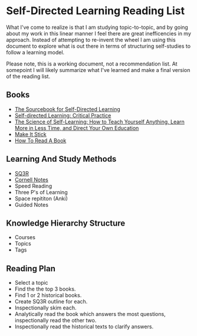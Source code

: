 # Self-Directed Learning Reading List
What I've come to realize is that I am studying topic-to-topic, and by going about my work in this linear manner I feel 
there are great inefficencies in my approach. Instead of attempting to re-invent the wheel I am using this document to 
explore what is out there in terms of structuring self-studies to follow a learning model.

Please note, this is a working document, not a recommendation list. At somepoint I will likely summarize what I've learned 
and make a final version of the reading list.

## Books
* [The Sourcebook for Self-Directed Learning](https://www.amazon.com/Sourcebook-Self-Directed-Learning-Bill-Rothwell-ebook/dp/B004MDLJEC/)
* [Self-directed Learning: Critical Practice](https://www.amazon.com/Self-directed-Learning-Critical-Rob-Collin-ebook/dp/B00F2H48VS/)
* [The Science of Self-Learning: How to Teach Yourself Anything, Learn More in Less Time, and Direct Your Own Education](https://www.amazon.com/Science-Self-Learning-Yourself-Anything-Education-ebook/dp/B07KKLGYWF/)
* [Make It Stick](https://www.amazon.com/Make-Stick-Peter-C-Brown-ebook/dp/B00JQ3FN7M)
* [How To Read A Book](https://www.amazon.com/How-Read-Book-Touchstone-ebook/dp/B004PYDAPE)

## Learning And Study Methods
* [SQ3R](https://en.wikipedia.org/wiki/SQ3R)
* [Cornell Notes](https://en.wikipedia.org/wiki/Cornell_Notes)
* Speed Reading
* Three P's of Learning
* Space repititon (Anki)
* Guided Notes

## Knowledge Hierarchy Structure
* Courses
* Topics
* Tags

## Reading Plan
* Select a topic
* Find the the top 3 books.
* Find 1 or 2 historical books.
* Create SQ3R outline for each.
* Inspectionally skim each.
* Analytically read the book which answers the most questions, inspectionally read the other two.
* Inspectionally read the historical texts to clarify answers.
